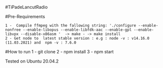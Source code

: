 #TiPadeLancutRadio


#Pre-Requirements

    1 -  Compile ffmpeg with the fallowing string: './configure --enable-nonfree --enable-libopus --enable-libfdk-aac --enable-gpl --enable-libvpx --disable-x86asm '  -> make - -> make install
    2 - Get node to  latest stable version : e.g : node -v : v14.16.0 (11.03.2021) and  npm -v : 7.6.0

#How to run
    1 - git clone <this repo>
    2 - npm install
    3 - npm start

Tested on Ubuntu 20.04.2
